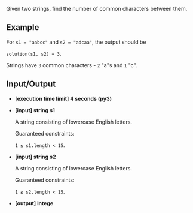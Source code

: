Given two strings, find the number of common characters between them.

## Example

For `s1 = "aabcc"` and `s2 = "adcaa"`, the output should be

`solution(s1, s2) = 3`.

Strings have `3` common characters - `2` "a"s and `1` "c".

## Input/Output

- **[execution time limit] 4 seconds (py3)**

- **[input] string s1**

	A string consisting of lowercase English letters.

	Guaranteed constraints:

	`1 ≤ s1.length < 15`.

- **[input] string s2**

	A string consisting of lowercase English letters.

	Guaranteed constraints:

	`1 ≤ s2.length < 15`.

- **[output] intege**

